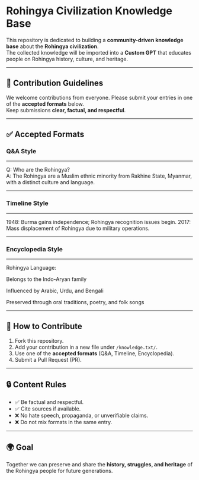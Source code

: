 # Rohingya Civilization Knowledge Base

This repository is dedicated to building a **community-driven knowledge base** about the **Rohingya civilization**.  
The collected knowledge will be imported into a **Custom GPT** that educates people on Rohingya history, culture, and heritage.

---

## 📌 Contribution Guidelines

We welcome contributions from everyone. Please submit your entries in one of the **accepted formats** below.  
Keep submissions **clear, factual, and respectful**.

---

## ✅ Accepted Formats

### Q&A Style  
---
Q: Who are the Rohingya?  
A: The Rohingya are a Muslim ethnic minority from Rakhine State, Myanmar, with a distinct culture and language.  

---

### Timeline Style  
---

1948: Burma gains independence; Rohingya recognition issues begin.
2017: Mass displacement of Rohingya due to military operations.

---

### Encyclopedia Style  
---

Rohingya Language:

Belongs to the Indo-Aryan family

Influenced by Arabic, Urdu, and Bengali

Preserved through oral traditions, poetry, and folk songs

---

## 🚀 How to Contribute

1. Fork this repository.  
2. Add your contribution in a new file under `/knowledge.txt/`.  
3. Use one of the **accepted formats** (Q&A, Timeline, Encyclopedia).  
4. Submit a Pull Request (PR).  

---

## 🔒 Content Rules

- ✅ Be factual and respectful.  
- ✅ Cite sources if available.  
- ❌ No hate speech, propaganda, or unverifiable claims.  
- ❌ Do not mix formats in the same entry.  

---

## 🌍 Goal

Together we can preserve and share the **history, struggles, and heritage** of the Rohingya people for future generations.
